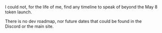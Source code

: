 I could not, for the life of me, find any timeline to speak of beyond the May 8 token launch.

There is no dev roadmap, nor future dates that could be found in the Discord or the main site.
